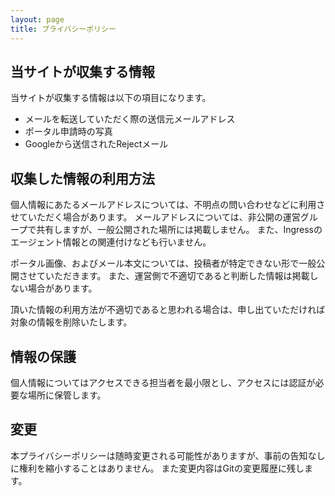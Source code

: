 ```yaml
---
layout: page
title: プライバシーポリシー
---
```

## 当サイトが収集する情報

当サイトが収集する情報は以下の項目になります。

- メールを転送していただく際の送信元メールアドレス
- ポータル申請時の写真
- Googleから送信されたRejectメール

## 収集した情報の利用方法

個人情報にあたるメールアドレスについては、不明点の問い合わせなどに利用させていただく場合があります。
メールアドレスについては、非公開の運営グループで共有しますが、一般公開された場所には掲載しません。
また、Ingressのエージェント情報との関連付けなども行いません。

ポータル画像、およびメール本文については、投稿者が特定できない形で一般公開させていただきます。
また、運営側で不適切であると判断した情報は掲載しない場合があります。

頂いた情報の利用方法が不適切であると思われる場合は、申し出ていただければ対象の情報を削除いたします。

## 情報の保護

個人情報についてはアクセスできる担当者を最小限とし、アクセスには認証が必要な場所に保管します。

## 変更

本プライバシーポリシーは随時変更される可能性がありますが、事前の告知なしに権利を縮小することはありません。
また変更内容はGitの変更履歴に残します。
